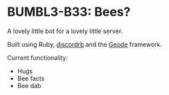 # BUMBL3-B33: Bees?

A lovely little bot for a lovely little server.

Built using Ruby, [discordrb](https://github.com/meew0/discordrb) and the 
[Geode](https://github.com/410757864530-dead-salmonids/geode) framework.

Current functionality:
+ Hugs
+ Bee facts
+ Bee dab